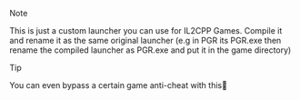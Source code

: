 > [!Note]
> This is just a custom launcher you can use for IL2CPP Games.
> Compile it and rename it as the same original launcher (e.g in PGR its PGR.exe then rename the compiled launcher as PGR.exe and put it in the game directory)


> [!TIP]
> You can even bypass a certain game anti-cheat with this🤫

